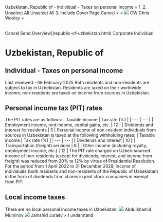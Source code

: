 Uzbekistan, Republic of - Individual - Taxes on personal income
×
1.
2.
Unselect All
Unselect All
3.
Include Cover Page
Cancel
×
×
![](-/media/world-wide-tax-summaries/attachments/global---chris-wooley.ashx%3Frev=ac5e5f3223b34096b1afc2a6009c7320&revision=ac5e5f32-23b3-4096-b1af-c2a6009c7320&hash=859B7ADC84DC2CBEC9760E9E6EE7DE6D0A8BFCDF)
CW
Chris Wooley
×
######
Cancel
Send
Overview](republic-of-uzbekistan.html)
Corporate
Individual
# Uzbekistan, Republic of
## Individual - Taxes on personal income
Last reviewed - 09 February 2025
Both residents and non-residents are subject to tax in Uzbekistan. Residents are taxed on their worldwide income; non-residents are taxed on income from sources in Uzbekistan.
## Personal income tax (PIT) rates
The PIT rates are as follows:
| Taxable income | Tax rate (%) |
| --- | --- |
| Employment income, rent income, capital gains, etc. | 12 |
| Dividends and interest for residents | 5 |
Personal income of non-resident individuals from sources in Uzbekistan is taxed at the following withholding rates:
| Taxable income | Tax rate (%) |
| --- | --- |
| Dividends and interest | 10 |
| Transportation (freight) services | 6 |
| Other income (including royalty, employment income, etc.) | 12 |
The PIT rate charged on Uzbek-sourced income of non-residents (except for dividends, interest, and income from freight) was reduced from 20% to 12% by virtue of Presidential Resolution.
For the period from 1 April 2022 to 31 December 2028, income of individuals (both residents and non-residents of the Republic of Uzbekistan) in the form of dividends from shares in joint stock companies is exempt from PIT.
## Local income taxes
There are no local personal income taxes in Uzbekistan.
![](-/media/world-wide-tax-summaries/republicofuzbekistanabdulkhamid-muminovuzbekistan--abdulkhamid-muminovjpg20210713101151824.ashx%3Frev=ba5e2d7db6f4491695d9e037fd7e5e28&revision=ba5e2d7d-b6f4-4916-95d9-e037fd7e5e28&hash=37862B6B2F5350E75B31277ACD97347535B8AA2A)
Abdulkhamid Muminov
![](-/media/world-wide-tax-summaries/republicofuzbekistanjamshid-juraevjamshid-juraev-croppedsquarejpg20220109234056130.ashx%3Frev=6a043517e0504fc4af855455f9abbc2a&revision=6a043517-e050-4fc4-af85-5455f9abbc2a&hash=F238BF8DA406B291A55051D57223F8B396BA7FA5)
Jamshid Juraev
×
I understand